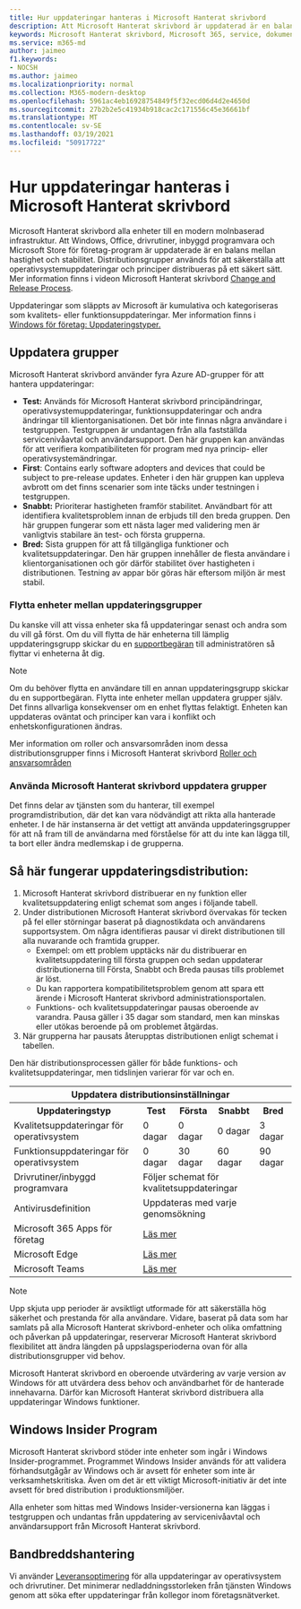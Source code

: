 ```yaml
---
title: Hur uppdateringar hanteras i Microsoft Hanterat skrivbord
description: Att Microsoft Hanterat skrivbord är uppdaterad är en balans mellan hastighet och stabilitet.
keywords: Microsoft Hanterat skrivbord, Microsoft 365, service, dokumentation
ms.service: m365-md
author: jaimeo
f1.keywords:
- NOCSH
ms.author: jaimeo
ms.localizationpriority: normal
ms.collection: M365-modern-desktop
ms.openlocfilehash: 5961ac4eb16928754849f5f32ecd06d4d2e4650d
ms.sourcegitcommit: 27b2b2e5c41934b918cac2c171556c45e36661bf
ms.translationtype: MT
ms.contentlocale: sv-SE
ms.lasthandoff: 03/19/2021
ms.locfileid: "50917722"
---
```

# <a name="how-updates-are-handled-in-microsoft-managed-desktop"></a>Hur uppdateringar hanteras i Microsoft Hanterat skrivbord


<!--This topic is the target for a "Learn more" link in the Admin Portal (aka.ms/update-rings); do not delete.-->

<!--Update management -->

Microsoft Hanterat skrivbord alla enheter till en modern molnbaserad infrastruktur. Att Windows, Office, drivrutiner, inbyggd programvara och Microsoft Store för företag-program är uppdaterade är en balans mellan hastighet och stabilitet. Distributionsgrupper används för att säkerställa att operativsystemuppdateringar och principer distribueras på ett säkert sätt. Mer information finns i videon Microsoft Hanterat skrivbord [Change and Release Process](https://www.microsoft.com/videoplayer/embed/RE4mWqP).

Uppdateringar som släppts av Microsoft är kumulativa och kategoriseras som kvalitets- eller funktionsuppdateringar.
Mer information finns i [Windows för företag: Uppdateringstyper.](/windows/deployment/update/waas-manage-updates-wufb#update-types) 

## <a name="update-groups"></a>Uppdatera grupper

Microsoft Hanterat skrivbord använder fyra Azure AD-grupper för att hantera uppdateringar:

- **Test:** Används för Microsoft Hanterat skrivbord principändringar, operativsystemuppdateringar, funktionsuppdateringar och andra ändringar till klientorganisationen. Det bör inte finnas några användare i testgruppen. Testgruppen är undantagen från alla fastställda servicenivåavtal och användarsupport. Den här gruppen kan användas för att verifiera kompatibiliteten för program med nya princip- eller operativsystemändringar.  
- **First**: Contains early software adopters and devices that could be subject to pre-release updates. Enheter i den här gruppen kan uppleva avbrott om det finns scenarier som inte täcks under testningen i testgruppen.
- **Snabbt:** Prioriterar hastigheten framför stabilitet. Användbart för att identifiera kvalitetsproblem innan de erbjuds till den breda gruppen. Den här gruppen fungerar som ett nästa lager med validering men är vanligtvis stabilare än test- och första grupperna. 
- **Bred:** Sista gruppen för att få tillgängliga funktioner och kvalitetsuppdateringar. Den här gruppen innehåller de flesta användare i klientorganisationen och gör därför stabilitet över hastigheten i distributionen. Testning av appar bör göras här eftersom miljön är mest stabil. 

### <a name="moving-devices-between-update-groups"></a>Flytta enheter mellan uppdateringsgrupper
Du kanske vill att vissa enheter ska få uppdateringar senast och andra som du vill gå först. Om du vill flytta de här enheterna till lämplig uppdateringsgrupp skickar du en [supportbegäran](../working-with-managed-desktop/admin-support.md?view=o365-worldwide) till administratören så flyttar vi enheterna åt dig. 

> [!NOTE]
> Om du behöver flytta en användare till en annan uppdateringsgrupp skickar du en supportbegäran. Flytta inte enheter mellan uppdatera grupper själv. Det finns allvarliga konsekvenser om en enhet flyttas felaktigt. Enheten kan uppdateras oväntat och principer kan vara i konflikt och enhetskonfigurationen ändras.

Mer information om roller och ansvarsområden inom dessa distributionsgrupper finns i Microsoft Hanterat skrivbord [Roller och ansvarsområden](../intro/roles-and-responsibilities.md)

### <a name="using-microsoft-managed-desktop-update-groups"></a>Använda Microsoft Hanterat skrivbord uppdatera grupper 
Det finns delar av tjänsten som du hanterar, till exempel programdistribution, där det kan vara nödvändigt att rikta alla hanterade enheter. I de här instanserna är det vettigt att använda uppdateringsgrupper för att nå fram till de användarna med förståelse för att du inte kan lägga till, ta bort eller ändra medlemskap i de grupperna. 

## <a name="how-update-deployment-works"></a>Så här fungerar uppdateringsdistribution:
1. Microsoft Hanterat skrivbord distribuerar en ny funktion eller kvalitetsuppdatering enligt schemat som anges i följande tabell.
2. Under distributionen Microsoft Hanterat skrivbord övervakas för tecken på fel eller störningar baserat på diagnostikdata och användarens supportsystem. Om några identifieras pausar vi direkt distributionen till alla nuvarande och framtida grupper.
    - Exempel: om ett problem upptäcks när du distribuerar en kvalitetsuppdatering till första gruppen och sedan uppdaterar distributionerna till Första, Snabbt och Breda pausas tills problemet är löst.
    - Du kan rapportera kompatibilitetsproblem genom att spara ett ärende i Microsoft Hanterat skrivbord administrationsportalen.
    - Funktions- och kvalitetsuppdateringar pausas oberoende av varandra. Pausa gäller i 35 dagar som standard, men kan minskas eller utökas beroende på om problemet åtgärdas.
3. När grupperna har pausats återupptas distributionen enligt schemat i tabellen.

Den här distributionsprocessen gäller för både funktions- och kvalitetsuppdateringar, men tidslinjen varierar för var och en.




<table>
    <tr><th colspan="5">Uppdatera distributionsinställningar</th></tr>
    <tr><th>Uppdateringstyp</th><th>Test</th><th>Första</th><th>Snabbt</th><th>Bred</th></tr>
    <tr><td>Kvalitetsuppdateringar för operativsystem</td><td>0 dagar</td><td>0 dagar</td><td>0 dagar</td><td>3 dagar</td></tr>
    <tr><td>Funktionsuppdateringar för operativsystem</td><td>0 dagar</td><td>30 dagar</td><td>60 dagar</td><td>90 dagar</td></tr>
    <tr><td>Drivrutiner/inbyggd programvara</td><td colspan="4">Följer schemat för kvalitetsuppdateringar</td></tr>
    <tr><td>Antivirusdefinition</td><td colspan="4">Uppdateras med varje genomsökning</td></tr>
    <tr><td> Microsoft 365 Apps för företag</td><td colspan="4"><a href="/microsoft-365/managed-desktop/get-started/m365-apps#updates-to-microsoft-365-apps">Läs mer</a></td></tr>
    <tr><td>Microsoft Edge</td><td colspan="4"><a href="/microsoft-365/managed-desktop/get-started/edge-browser-app#updates-to-microsoft-edge">Läs mer</a></td></tr>
    <tr><td>Microsoft Teams</td><td colspan="4"><a href="/microsoft-365/managed-desktop/get-started/teams#updates">Läs mer</a></td></tr>
</table>

>[!NOTE]
>Upp skjuta upp perioder är avsiktligt utformade för att säkerställa hög säkerhet och prestanda för alla användare. Vidare, baserat på data som har samlats på alla Microsoft Hanterat skrivbord-enheter och olika omfattning och påverkan på uppdateringar, reserverar Microsoft Hanterat skrivbord flexibilitet att ändra längden på uppslagsperioderna ovan för alla distributionsgrupper vid behov.
>
>Microsoft Hanterat skrivbord en oberoende utvärdering av varje version av Windows för att utvärdera dess behov och användbarhet för de hanterade innehavarna. Därför kan Microsoft Hanterat skrivbord distribuera alla uppdateringar Windows funktioner. 

## <a name="windows-insider-program"></a>Windows Insider Program

Microsoft Hanterat skrivbord stöder inte enheter som ingår i Windows Insider-programmet. Programmet Windows Insider används för att validera förhandsutgågår av Windows och är avsett för enheter som inte är verksamhetskritiska. Även om det är ett viktigt Microsoft-initiativ är det inte avsett för bred distribution i produktionsmiljöer. 

Alla enheter som hittas med Windows Insider-versionerna kan läggas i testgruppen och undantas från uppdatering av servicenivåavtal och användarsupport från Microsoft Hanterat skrivbord.

## <a name="bandwidth-management"></a>Bandbreddshantering

Vi använder [Leveransoptimering](/windows/deployment/update/waas-delivery-optimization) för alla uppdateringar av operativsystem och drivrutiner. Det minimerar nedladdningsstorleken från tjänsten Windows genom att söka efter uppdateringar från kollegor inom företagsnätverket.